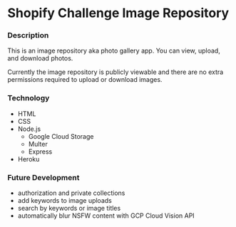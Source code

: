 # Shopify Challenge Image Repository

### Description

This is an image repository aka photo gallery app. You can view, upload, and download photos.

Currently the image repository is publicly viewable and there are no extra permissions required to upload or download images. 

### Technology

- HTML
- CSS
- Node.js
    - Google Cloud Storage
    - Multer
    - Express
- Heroku

### Future Development

- authorization and private collections
- add keywords to image uploads
- search by keywords or image titles
- automatically blur NSFW content with GCP Cloud Vision API